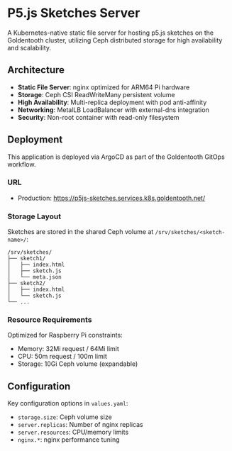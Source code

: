 # P5.js Sketches Server

A Kubernetes-native static file server for hosting p5.js sketches on the Goldentooth cluster, utilizing Ceph distributed storage for high availability and scalability.

## Architecture

- **Static File Server**: nginx optimized for ARM64 Pi hardware
- **Storage**: Ceph CSI ReadWriteMany persistent volume
- **High Availability**: Multi-replica deployment with pod anti-affinity
- **Networking**: MetalLB LoadBalancer with external-dns integration
- **Security**: Non-root container with read-only filesystem

## Deployment

This application is deployed via ArgoCD as part of the Goldentooth GitOps workflow.

### URL

- Production: https://p5js-sketches.services.k8s.goldentooth.net/

### Storage Layout

Sketches are stored in the shared Ceph volume at `/srv/sketches/<sketch-name>/`:

```
/srv/sketches/
├── sketch1/
│   ├── index.html
│   ├── sketch.js
│   └── meta.json
├── sketch2/
│   ├── index.html
│   └── sketch.js
└── ...
```

### Resource Requirements

Optimized for Raspberry Pi constraints:
- Memory: 32Mi request / 64Mi limit
- CPU: 50m request / 100m limit
- Storage: 10Gi Ceph volume (expandable)

## Configuration

Key configuration options in `values.yaml`:

- `storage.size`: Ceph volume size
- `server.replicas`: Number of nginx replicas
- `server.resources`: CPU/memory limits
- `nginx.*`: nginx performance tuning